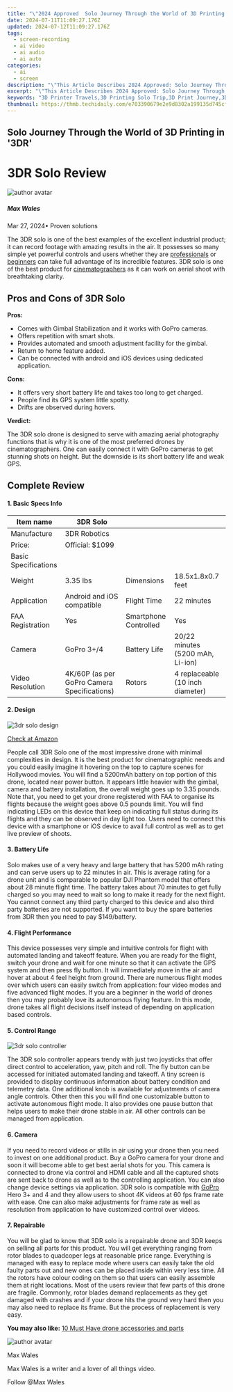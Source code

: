 ```yaml
---
title: "\"2024 Approved  Solo Journey Through the World of 3D Printing in '3DR'\""
date: 2024-07-11T11:09:27.176Z
updated: 2024-07-12T11:09:27.176Z
tags: 
  - screen-recording
  - ai video
  - ai audio
  - ai auto
categories: 
  - ai
  - screen
description: "\"This Article Describes 2024 Approved: Solo Journey Through the World of 3D Printing in '3DR'\""
excerpt: "\"This Article Describes 2024 Approved: Solo Journey Through the World of 3D Printing in '3DR'\""
keywords: "3D Printer Travels,3D Printing Solo Trip,3D Print Journey,3D World Explore,3DR,Solo 3D Printing Adventure,3D Printing Universe Odyssey"
thumbnail: https://thmb.techidaily.com/e703390679e2e9d8302a199135d745cf8f0f1e64473e58f7a002cd7e0675d8bb.jpg
---
```


## Solo Journey Through the World of 3D Printing in '3DR'

# 3DR Solo Review

![author avatar](https://images.wondershare.com/filmora/article-images/max-wales-author.jpg)

##### Max Wales

 Mar 27, 2024• Proven solutions

 The 3DR solo is one of the best examples of the excellent industrial product; it can record footage with amazing results in the air. It possesses so many simple yet powerful controls and users whether they are [professionals](https://tools.techidaily.com/wondershare/filmora/download/) or [beginners](https://tools.techidaily.com/wondershare/filmora/download/) can take full advantage of its incredible features. 3DR solo is one of the best product for [cinematographers](https://tools.techidaily.com/wondershare/filmora/download/) as it can work on aerial shoot with breathtaking clarity.

## Pros and Cons of 3DR Solo

**Pros:**

* Comes with Gimbal Stabilization and it works with GoPro cameras.
* Offers repetition with smart shots.
* Provides automated and smooth adjustment facility for the gimbal.
* Return to home feature added.
* Can be connected with android and iOS devices using dedicated application.

**Cons:**

* It offers very short battery life and takes too long to get charged.
* People find its GPS system little spotty.
* Drifts are observed during hovers.

 **Verdict:**

 The 3DR solo drone is designed to serve with amazing aerial photography functions that is why it is one of the most preferred drones by cinematographers. One can easily connect it with GoPro cameras to get stunning shots on height. But the downside is its short battery life and weak GPS.

## Complete Review

#### 1\. Basic Specs Info

| Item name            | 3DR Solo                                    |                       |                                  |
| -------------------- | ------------------------------------------- | --------------------- | -------------------------------- |
| Manufacture          | 3DR Robotics                                |                       |                                  |
| Price:               | Official: $1099                             |                       |                                  |
| Basic Specifications |                                             |                       |                                  |
| Weight               | 3.35 lbs                                    | Dimensions            | 18.5x1.8x0.7 feet                |
| Application          | Android and iOS compatible                  | Flight Time           | 22 minutes                       |
| FAA Registration     | Yes                                         | Smartphone Controlled | Yes                              |
| Camera               | GoPro 3+/4                                  | Battery Life          | 20/22 minutes (5200 mAh, Li-ion) |
| Video Resolution     | 4K/60P (as per GoPro Camera Specifications) | Rotors                | 4 replaceable (10 inch diameter) |

#### 2\.  Design

![3dr solo design](https://images.wondershare.com/filmora/article-images/3dr-solo-design.jpg)

[Check at Amazon](https://www.amazon.com/gp/product/B00ZPM7BOG/ref=as%5Fli%5Ftl?ie=UTF8&tag=vs-flora-20&camp=1789&creative=9325&linkCode=as2&creativeASIN=B00ZPM7BOG&linkId=5a8069fda1f7be3bf48e831452f3ee9d)

 People call 3DR Solo one of the most impressive drone with minimal complexities in design. It is the best product for cinematographic needs and you could easily imagine it hovering on the top to capture scenes for Hollywood movies. You will find a 5200mAh battery on top portion of this drone, located near power button. It appears little heavier with the gimbal, camera and battery installation, the overall weight goes up to 3.35 pounds. Note that, you need to get your drone registered with FAA to organise its flights because the weight goes above 0.5 pounds limit. You will find indicating LEDs on this device that keep on indicating full status during its flights and they can be observed in day light too. Users need to connect this device with a smartphone or iOS device to avail full control as well as to get live preview of shoots.

#### 3\. Battery Life

 Solo makes use of a very heavy and large battery that has 5200 mAh rating and can serve users up to 22 minutes in air. This is average rating for a drone unit and is comparable to popular DJI Phantom model that offers about 28 minute flight time. The battery takes about 70 minutes to get fully charged so you may need to wait so long to make it ready for the next flight. You cannot connect any third party charged to this device and also third party batteries are not supported. If you want to buy the spare batteries from 3DR then you need to pay $149/battery.

#### 4\. Flight Performance

 This device possesses very simple and intuitive controls for flight with automated landing and takeoff feature. When you are ready for the flight, switch your drone and wait for one minute so that it can activate the GPS system and then press fly button. It will immediately move in the air and hover at about 4 feel height from ground. There are numerous flight modes over which users can easily switch from application: four video modes and five advanced flight modes. If you are a beginner in the world of drones then you may probably love its autonomous flying feature. In this mode, drone takes all flight decisions itself instead of depending on application based controls.

#### 5\. Control Range

![3dr solo controller](https://images.wondershare.com/filmora/article-images/3dr-solo-controller.jpg)

 The 3DR solo controller appears trendy with just two joysticks that offer direct control to acceleration, yaw, pitch and roll. The fly button can be accessed for initiated automated landing and takeoff. A tiny screen is provided to display continuous information about battery condition and telemetry data. One additional knob is available for adjustments of camera angle controls. Other then this you will find one customizable button to activate autonomous flight mode. It also provides one pause button that helps users to make their drone stable in air. All other controls can be managed from application.

#### 6\. Camera

 If you need to record videos or stills in air using your drone then you need to invest on one additional product. Buy a GoPro camera for your drone and soon it will become able to get best aerial shots for you. This camera is connected to drone via control and HDMI cable and all the captured shots are sent back to drone as well as to the controlling application. You can also change device settings via application. 3DR solo is compatible with [GoPro](https://tools.techidaily.com/wondershare/filmora/download/) Hero 3+ and 4 and they allow users to shoot 4K videos at 60 fps frame rate with ease. One can also make adjustments for frame rate as well as resolution from application to have customized control over videos.

#### 7\. Repairable

 You will be glad to know that 3DR solo is a repairable drone and 3DR keeps on selling all parts for this product. You will get everything ranging from rotor blades to quadcoper legs at reasonable price range. Everything is managed with easy to replace mode where users can easily take the old faulty parts out and new ones can be placed inside within very less time. All the rotors have colour coding on them so that users can easily assemble them at right locations. Most of the users review that few parts of this drone are fragile. Commonly, rotor blades demand replacements as they get damaged with crashes and if your drone hits the ground very hard then you may also need to replace its frame. But the process of replacement is very easy.

**You may also like:** [10 Must Have drone accessories and parts](https://tools.techidaily.com/wondershare/filmora/download/)

![author avatar](https://images.wondershare.com/filmora/article-images/max-wales-author.jpg)

Max Wales

Max Wales is a writer and a lover of all things video.

Follow @Max Wales


<ins class="adsbygoogle"
     style="display:block"
     data-ad-format="autorelaxed"
     data-ad-client="ca-pub-7571918770474297"
     data-ad-slot="1223367746"></ins>



<ins class="adsbygoogle"
     style="display:block"
     data-ad-client="ca-pub-7571918770474297"
     data-ad-slot="8358498916"
     data-ad-format="auto"
     data-full-width-responsive="true"></ins>





